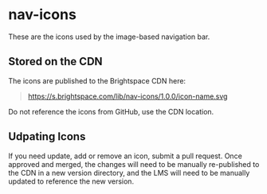 # nav-icons

These are the icons used by the image-based navigation bar.

## Stored on the CDN

The icons are published to the Brightspace CDN here:

> https://s.brightspace.com/lib/nav-icons/1.0.0/icon-name.svg

Do not reference the icons from GitHub, use the CDN location.

## Udpating Icons

If you need update, add or remove an icon, submit a pull request. Once approved and merged, the changes will need to be manually re-published to the CDN in a new version directory, and the LMS will need to be manually updated to reference the new version.
